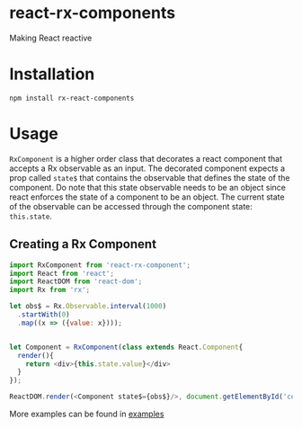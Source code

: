 # react-rx-components

Making React reactive

# Installation

```
npm install rx-react-components
```

# Usage

`RxComponent` is a higher order class that decorates a react component that accepts a Rx observable as an input.
The decorated component expects a prop called `state$` that contains the observable that defines the state of the component.
Do note that this state observable needs to be an object since react enforces the state of a component to be an object.
The current state of the observable can be accessed through the component state: `this.state`.

## Creating a Rx Component
```js
import RxComponent from 'react-rx-component';
import React from 'react';
import ReactDOM from 'react-dom';
import Rx from 'rx';

let obs$ = Rx.Observable.interval(1000)
  .startWith(0)
  .map((x => ({value: x})));


let Component = RxComponent(class extends React.Component{
  render(){
    return <div>{this.state.value}</div>
  }
});

ReactDOM.render(<Component state$={obs$}/>, document.getElementById('content'));
```

More examples can be found in [examples](examples)